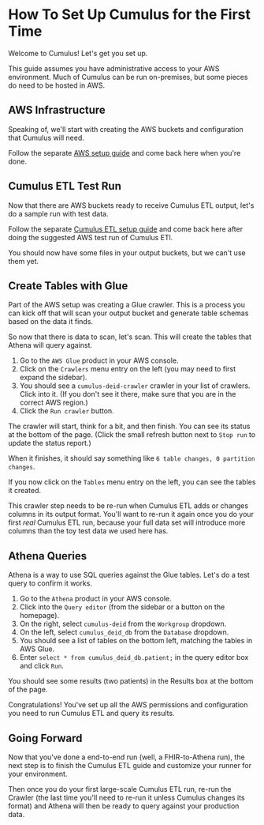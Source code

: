 <!-- Target audience: engineer familiar with the project, upbeat direct tone -->

# How To Set Up Cumulus for the First Time

Welcome to Cumulus!
Let's get you set up.

This guide assumes you have administrative access to your AWS environment.
Much of Cumulus can be run on-premises, but some pieces do need to be hosted in AWS.

## AWS Infrastructure

Speaking of, we'll start with creating the AWS buckets and configuration that Cumulus will need.

Follow the separate [AWS setup guide](set-up-aws.md) and come back here when you're done.

## Cumulus ETL Test Run

Now that there are AWS buckets ready to receive Cumulus ETL output, let's do a sample run with
test data.

Follow the separate [Cumulus ETL setup guide](run-cumulus-etl.md) and come back here after
doing the suggested AWS test run of Cumulus ETl.

You should now have some files in your output buckets, but we can't use them yet.

## Create Tables with Glue

Part of the AWS setup was creating a Glue crawler.
This is a process you can kick off that will scan your output bucket and generate table schemas
based on the data it finds.

So now that there is data to scan, let's scan.
This will create the tables that Athena will query against.

1. Go to the `AWS Glue` product in your AWS console.
1. Click on the `Crawlers` menu entry on the left (you may need to first expand the sidebar).
1. You should see a `cumulus-deid-crawler` crawler in your list of crawlers. Click into it.
   (If you don't see it there, make sure that you are in the correct AWS region.)
1. Click the `Run crawler` button.

The crawler will start, think for a bit, and then finish.
You can see its status at the bottom of the page.
(Click the small refresh button next to `Stop run` to update the status report.)

When it finishes, it should say something like `6 table changes, 0 partition changes`.

If you now click on the `Tables` menu entry on the left, you can see the tables it created.

This crawler step needs to be re-run when Cumulus ETL adds or changes columns in its
output format.
You'll want to re-run it again once you do your first _real_ Cumulus ETL run, because your full
data set will introduce more columns than the toy test data we used here has.

## Athena Queries

Athena is a way to use SQL queries against the Glue tables.
Let's do a test query to confirm it works.

1. Go to the `Athena` product in your AWS console.
1. Click into the `Query editor` (from the sidebar or a button on the homepage).
1. On the right, select `cumulus-deid` from the `Workgroup` dropdown.
1. On the left, select `cumulus_deid_db` from the `Database` dropdown.
1. You should see a list of tables on the bottom left, matching the tables in AWS Glue.
1. Enter `select * from cumulus_deid_db.patient;` in the query editor box and click `Run`.

You should see some results (two patients) in the Results box at the bottom of the page.

Congratulations!
You've set up all the AWS permissions and configuration you need to run Cumulus ETL and query its
results.

## Going Forward

Now that you've done a end-to-end run (well, a FHIR-to-Athena run),
the next step is to finish the Cumulus ETL guide and customize your runner for your environment.

Then once you do your first large-scale Cumulus ETL run, re-run the Crawler (the last time you'll
need to re-run it unless Cumulus changes its format) and Athena will then be ready to query against
your production data.
